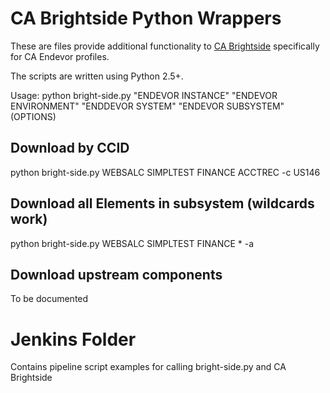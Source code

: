 # CA Brightside Python Wrappers
These are files provide additional functionality to [CA Brightside](https://www.ca.com/brightside "CA Brightside") specifically for CA Endevor profiles.

The scripts are written using Python 2.5+.  

Usage:
python bright-side.py "ENDEVOR INSTANCE" "ENDEVOR ENVIRONMENT" "ENDDEVOR SYSTEM" "ENDEVOR SUBSYSTEM" (OPTIONS)

## Download by CCID
python bright-side.py WEBSALC SIMPLTEST FINANCE ACCTREC -c US146

## Download all Elements in subsystem (wildcards work)
python bright-side.py WEBSALC SIMPLTEST FINANCE * -a

## Download upstream components
To be documented

# Jenkins Folder 
Contains pipeline script examples for calling bright-side.py and CA Brightside
